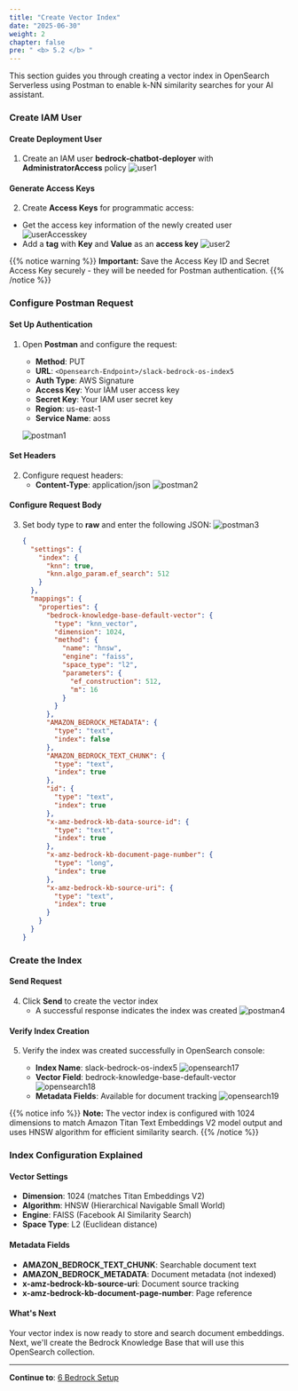 ```yaml
---
title: "Create Vector Index"
date: "2025-06-30"
weight: 2
chapter: false
pre: " <b> 5.2 </b> "
---
```


This section guides you through creating a vector index in OpenSearch Serverless using Postman to enable k-NN similarity searches for your AI assistant.

### Create IAM User

#### Create Deployment User

1. Create an IAM user **bedrock-chatbot-deployer** with **AdministratorAccess** policy
   ![user1](/images/5-opensearch/5.2-vector_index/user1.png?width=91pc)

#### Generate Access Keys

2. Create **Access Keys** for programmatic access:

- Get the access key information of the newly created user
  ![userAccesskey](/images/5-opensearch/5.2-vector_index/user2.png?width=91pc)
- Add a **tag** with **Key** and **Value** as an **access key**
  ![user2](/images/5-opensearch/5.2-vector_index/user3.png?width=91pc)

{{% notice warning %}}
**Important:** Save the Access Key ID and Secret Access Key securely - they will be needed for Postman authentication.
{{% /notice %}}

### Configure Postman Request

#### Set Up Authentication

1. Open **Postman** and configure the request:

   - **Method**: PUT
   - **URL**: `<Opensearch-Endpoint>/slack-bedrock-os-index5`
   - **Auth Type**: AWS Signature
   - **Access Key**: Your IAM user access key
   - **Secret Key**: Your IAM user secret key
   - **Region**: us-east-1
   - **Service Name**: aoss

   ![postman1](/images/5-opensearch/5.2-vector_index/postman1.png?width=91pc)

#### Set Headers

2. Configure request headers:
   - **Content-Type**: application/json
     ![postman2](/images/5-opensearch/5.2-vector_index/postman2.png?width=91pc)

#### Configure Request Body

3. Set body type to **raw** and enter the following JSON:
   ![postman3](/images/5-opensearch/5.2-vector_index5/postman3.png?width=91pc)

   ```json
   {
     "settings": {
       "index": {
         "knn": true,
         "knn.algo_param.ef_search": 512
       }
     },
     "mappings": {
       "properties": {
         "bedrock-knowledge-base-default-vector": {
           "type": "knn_vector",
           "dimension": 1024,
           "method": {
             "name": "hnsw",
             "engine": "faiss",
             "space_type": "l2",
             "parameters": {
               "ef_construction": 512,
               "m": 16
             }
           }
         },
         "AMAZON_BEDROCK_METADATA": {
           "type": "text",
           "index": false
         },
         "AMAZON_BEDROCK_TEXT_CHUNK": {
           "type": "text",
           "index": true
         },
         "id": {
           "type": "text",
           "index": true
         },
         "x-amz-bedrock-kb-data-source-id": {
           "type": "text",
           "index": true
         },
         "x-amz-bedrock-kb-document-page-number": {
           "type": "long",
           "index": true
         },
         "x-amz-bedrock-kb-source-uri": {
           "type": "text",
           "index": true
         }
       }
     }
   }
   ```

### Create the Index

#### Send Request

4. Click **Send** to create the vector index
   - A successful response indicates the index was created
     ![postman4](/images/5-opensearch/5.2-vector_index/postman4.png?width=91pc)

#### Verify Index Creation

5. Verify the index was created successfully in OpenSearch console:

   - **Index Name**: slack-bedrock-os-index5
     ![opensearch17](/images/5-opensearch/5.2-vector_index/opensearch17.png?width=90pc)
   - **Vector Field**: bedrock-knowledge-base-default-vector
     ![opensearch18](/images/5-opensearch/5.2-vector_index/opensearch18.png?width=90pc)
   - **Metadata Fields**: Available for document tracking
     ![opensearch19](/images/5-opensearch/5.2-vector_index/opensearch19.png?width=90pc)

{{% notice info %}}
**Note:** The vector index is configured with 1024 dimensions to match Amazon Titan Text Embeddings V2 model output and uses HNSW algorithm for efficient similarity search.
{{% /notice %}}

### Index Configuration Explained

#### Vector Settings

- **Dimension**: 1024 (matches Titan Embeddings V2)
- **Algorithm**: HNSW (Hierarchical Navigable Small World)
- **Engine**: FAISS (Facebook AI Similarity Search)
- **Space Type**: L2 (Euclidean distance)

#### Metadata Fields

- **AMAZON_BEDROCK_TEXT_CHUNK**: Searchable document text
- **AMAZON_BEDROCK_METADATA**: Document metadata (not indexed)
- **x-amz-bedrock-kb-source-uri**: Document source tracking
- **x-amz-bedrock-kb-document-page-number**: Page reference

#### What's Next

Your vector index is now ready to store and search document embeddings. Next, we'll create the Bedrock Knowledge Base that will use this OpenSearch collection.

---

**Continue to**: [6 Bedrock Setup](../../6-bedrock_setup/)
